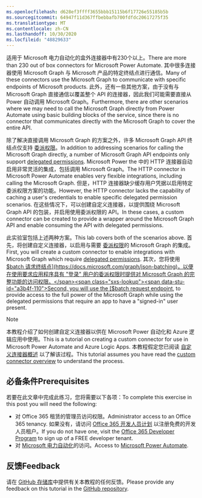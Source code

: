 ```yaml
---
ms.openlocfilehash: d628ef3ffff3655bbb15115b6f17726e55185b5b
ms.sourcegitcommit: 64947f11d367ffbebbafb700fdfdc20617275f35
ms.translationtype: MT
ms.contentlocale: zh-CN
ms.lasthandoff: 10/30/2020
ms.locfileid: "48829633"
---
```

<!-- markdownlint-disable MD002 MD041 -->

<span data-ttu-id="a3b4f-101">适用于 Microsoft 电力自动化的盒外连接器中有230个以上。</span><span class="sxs-lookup"><span data-stu-id="a3b4f-101">There are more than 230 out of box connectors for Microsoft Power Automate.</span></span> <span data-ttu-id="a3b4f-102">其中很多连接器使用 Microsoft Graph 与 Microsoft 产品的特定终结点进行通信。</span><span class="sxs-lookup"><span data-stu-id="a3b4f-102">Many of these connectors use the Microsoft Graph to communicate with specific endpoints of Microsoft products.</span></span> <span data-ttu-id="a3b4f-103">此外，还有一些其他方案，由于没有与 Microsoft Graph 直接通信以覆盖整个 API 的连接器，因此我们可能需要直接从 Power 自动调用 Microsoft Graph。</span><span class="sxs-lookup"><span data-stu-id="a3b4f-103">Furthermore, there are other scenarios where we may need to call the Microsoft Graph directly from Power Automate using basic building blocks of the service, since there is no connector that communicates directly with the Microsoft Graph to cover the entire API.</span></span>

<span data-ttu-id="a3b4f-104">除了解决直接调用 Microsoft Graph 的方案之外，许多 Microsoft Graph API 终结点仅支持 [委派权限](https://docs.microsoft.com/graph/permissions-reference)。</span><span class="sxs-lookup"><span data-stu-id="a3b4f-104">In addition to addressing scenarios for calling the Microsoft Graph directly, a number of Microsoft Graph API endpoints only support [delegated permissions](https://docs.microsoft.com/graph/permissions-reference).</span></span> <span data-ttu-id="a3b4f-105">Microsoft Power the 中的 HTTP 连接器自动启用非常灵活的集成，包括调用 Microsoft Graph。</span><span class="sxs-lookup"><span data-stu-id="a3b4f-105">The HTTP connector in Microsoft Power Automate enables very flexible integrations, including calling the Microsoft Graph.</span></span> <span data-ttu-id="a3b4f-106">但是，HTTP 连接器缺少缓存用户凭据以启用特定委派权限方案的功能。</span><span class="sxs-lookup"><span data-stu-id="a3b4f-106">However, the HTTP connector lacks the capability of caching a user's credentials to enable specific delegated permission scenarios.</span></span> <span data-ttu-id="a3b4f-107">在这些情况下，可以创建自定义连接器，以提供围绕 Microsoft Graph API 的包装，并启用使用委派权限的 API。</span><span class="sxs-lookup"><span data-stu-id="a3b4f-107">In these cases, a custom connector can be created to provide a wrapper around the Microsoft Graph API and enable consuming the API with delegated permissions.</span></span>

<span data-ttu-id="a3b4f-108">此实验室包括上述两种方案。</span><span class="sxs-lookup"><span data-stu-id="a3b4f-108">This lab covers both of the scenarios above.</span></span> <span data-ttu-id="a3b4f-109">首先，将创建自定义连接器，以启用与需要 [委派权限](https://docs.microsoft.com/graph/permissions-reference)的 Microsoft Graph 的集成。</span><span class="sxs-lookup"><span data-stu-id="a3b4f-109">First, you will create a custom connector to enable integrations with Microsoft Graph which require [delegated permissions](https://docs.microsoft.com/graph/permissions-reference).</span></span> <span data-ttu-id="a3b4f-110">其次，您将使用 [$batch 请求终结点](https://docs.microsoft.com/graph/json-batching)，以便在使用要求应用程序具有 "登录" 用户的委派权限时提供对 Microsoft Graph 的完整功能的访问权限。</span><span class="sxs-lookup"><span data-stu-id="a3b4f-110">Second, you will use the [$batch request endpoint](https://docs.microsoft.com/graph/json-batching), to provide access to the full power of the Microsoft Graph while using the delegated permissions that require an app to have a "signed-in" user present.</span></span>

> [!NOTE]
> <span data-ttu-id="a3b4f-111">本教程介绍了如何创建自定义连接器以供在 Microsoft Power 自动化和 Azure 逻辑应用中使用。</span><span class="sxs-lookup"><span data-stu-id="a3b4f-111">This is a tutorial on creating a custom connector for use in Microsoft Power Automate and Azure Logic Apps.</span></span> <span data-ttu-id="a3b4f-112">本教程假定您已阅读 [自定义连接器概述](https://docs.microsoft.com/connectors/custom-connectors/) 以了解该过程。</span><span class="sxs-lookup"><span data-stu-id="a3b4f-112">This tutorial assumes you have read the [custom connector overview](https://docs.microsoft.com/connectors/custom-connectors/) to understand the process.</span></span>

## <a name="prerequisites"></a><span data-ttu-id="a3b4f-113">必备条件</span><span class="sxs-lookup"><span data-stu-id="a3b4f-113">Prerequisites</span></span>

<span data-ttu-id="a3b4f-114">若要在此文章中完成此练习，您将需要以下各项：</span><span class="sxs-lookup"><span data-stu-id="a3b4f-114">To complete this exercise in this post you will need the following:</span></span>

- <span data-ttu-id="a3b4f-115">对 Office 365 租赁的管理员访问权限。</span><span class="sxs-lookup"><span data-stu-id="a3b4f-115">Administrator access to an Office 365 tenancy.</span></span> <span data-ttu-id="a3b4f-116">如果没有，请访问 [Office 365 开发人员计划](https://developer.microsoft.com/office/dev-program) 以注册免费的开发人员租户。</span><span class="sxs-lookup"><span data-stu-id="a3b4f-116">If you do not have one, visit the [Office 365 Developer Program](https://developer.microsoft.com/office/dev-program) to sign up of a FREE developer tenant.</span></span>
- <span data-ttu-id="a3b4f-117">对 [Microsoft 电力自动化](https://flow.microsoft.com/)的访问。</span><span class="sxs-lookup"><span data-stu-id="a3b4f-117">Access to [Microsoft Power Automate](https://flow.microsoft.com/).</span></span>

## <a name="feedback"></a><span data-ttu-id="a3b4f-118">反馈</span><span class="sxs-lookup"><span data-stu-id="a3b4f-118">Feedback</span></span>

<span data-ttu-id="a3b4f-119">请在 [GitHub 存储库](https://github.com/microsoftgraph/msgraph-training-powerautomate)中提供有关本教程的任何反馈。</span><span class="sxs-lookup"><span data-stu-id="a3b4f-119">Please provide any feedback on this tutorial in the [GitHub repository](https://github.com/microsoftgraph/msgraph-training-powerautomate).</span></span>
